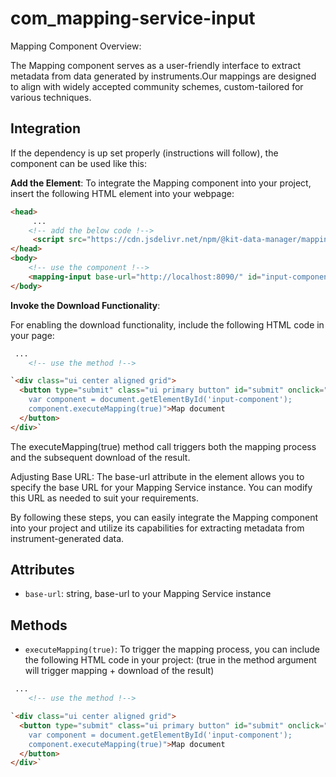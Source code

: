 # com_mapping-service-input



Mapping Component Overview:

The Mapping component serves as a user-friendly interface to extract metadata from data generated by instruments.Our mappings are designed to align with widely accepted community schemes, custom-tailored for various techniques.

## Integration

If the dependency is up set properly (instructions will follow), the component can be used like this:

**Add the Element**:
To integrate the Mapping component into your project, insert the following HTML element into your webpage:

```html
<head>
     ...
    <!-- add the below code !-->
     <script src="https://cdn.jsdelivr.net/npm/@kit-data-manager/mapping-service-input@latest/dist/com_mapping-service-input.es.js"></script>
</head>
<body>
    <!-- use the component !-->
    <mapping-input base-url="http://localhost:8090/" id="input-component"></mapping-input>
</body>
```
**Invoke the Download Functionality**:

For enabling the download functionality, include the following HTML code in your page:
```html
 ...
    <!-- use the method !-->

`<div class="ui center aligned grid">
  <button type="submit" class="ui primary button" id="submit" onclick="
    var component = document.getElementById('input-component');
    component.executeMapping(true)">Map document
  </button>
</div>`

```

The executeMapping(true) method call triggers both the mapping process and the subsequent download of the result.

Adjusting Base URL:
The base-url attribute in the <mapping-input> element allows you to specify the base URL for your Mapping Service instance. You can modify this URL as needed to suit your requirements.

By following these steps, you can easily integrate the Mapping component into your project and utilize its capabilities for extracting metadata from instrument-generated data.

## Attributes

- `base-url`: string, base-url to your Mapping Service instance


## Methods
- `executeMapping(true)`: To trigger the mapping process, you can include the following HTML code in your project:
 (true in the method argument will trigger mapping + download of the result)

```html
 ...
    <!-- use the method !-->

`<div class="ui center aligned grid">
  <button type="submit" class="ui primary button" id="submit" onclick="
    var component = document.getElementById('input-component');
    component.executeMapping(true)">Map document
  </button>
</div>`

```



  
